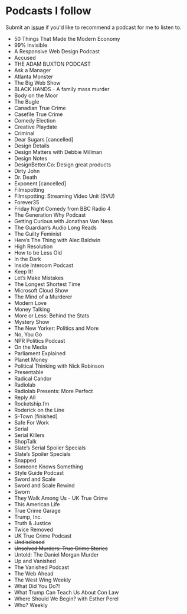 # Podcasts I follow

Submit an [issue](https://github.com/yaili/podcasts/issues/new) if you'd like to recommend a podcast for me to listen to.

- 50 Things That Made the Modern Economy
- 99% Invisible
- A Responsive Web Design Podcast
- Accused
- THE ADAM BUXTON PODCAST
- Ask a Manager
- Atlanta Monster
- The Big Web Show
- BLACK HANDS - A family mass murder
- Body on the Moor
- The Bugle
- Canadian True Crime
- Casefile True Crime
- Comedy Election 
- Creative Playdate
- Criminal
- Dear Sugars [cancelled]
- Design Details
- Design Matters with Debbie Millman 
- Design Notes
- DesignBetter.Co: Design great products
- Dirty John
- Dr. Death
- Exponent [cancelled]
- Filmspotting
- Filmspotting: Streaming Video Unit (SVU)
- Forever35
- Friday Night Comedy from BBC Radio 4
- The Generation Why Podcast
- Getting Curious with Jonathan Van Ness
- The Guardian’s Audio Long Reads
- The Guilty Feminist
- Here’s The Thing with Alec Baldwin
- High Resolution
- How to be Less Old
- In the Dark
- Inside Intercom Podcast
- Keep It!
- Let’s Make Mistakes
- The Longest Shortest Time
- Microsoft Cloud Show
- The Mind of a Murderer
- Modern Love
- Money Talking
- More or Less: Behind the Stats
- Mystery Show
- The New Yorker: Politics and More
- No, You Go
- NPR Politics Podcast
- On the Media
- Parliament Explained
- Planet Money
- Political Thinking with Nick Robinson 
- Presentable
- Radical Candor
- Radiolab
- Radiolab Presents: More Perfect
- Reply All
- Rocketship.fm
- Roderick on the Line
- S-Town [finished]
- Safe For Work
- Serial
- Serial Killers
- ShopTalk
- Slate’s Serial Spoiler Specials
- Slate’s Spoiler Specials
- Snapped
- Someone Knows Something
- Style Guide Podcast
- Sword and Scale
- Sword and Scale Rewind
- Sworn
- They Walk Among Us - UK True Crime
- This American Life
- True Crime Garage
- Trump, Inc.
- Truth & Justice
- Twice Removed
- UK True Crime Podcast
- ~~Undisclosed~~
- ~~Unsolved Murders: True Crime Stories~~
- Untold: The Daniel Morgan Murder
- Up and Vanished
- The Vanished Podcast
- The Web Ahead
- The West Wing Weekly
- What Did You Do?!
- What Trump Can Teach Us About Con Law
- Where Should We Begin? with Esther Perel
- Who? Weekly
